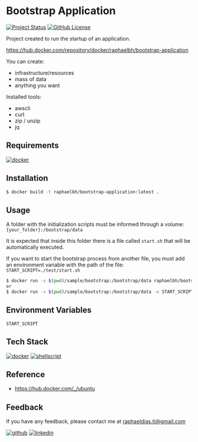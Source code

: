 # Bootstrap Application

[![Project Status](https://img.shields.io/static/v1?label=project%20status&message=complete&color=success&style=flat-square)](#)
[![GitHub License](https://img.shields.io/github/license/raphaelbh/bootstrap-application?style=flat-square)](#)

Project created to run the startup of an application.

https://hub.docker.com/repository/docker/raphaelbh/bootstrap-application

You can create:
- infrastructure/resources
- mass of data
- anything you want

Installed tools:
- awscli
- curl
- zip / unzip
- jq

## Requirements

[![docker](https://img.shields.io/badge/Docker-2CA5E0?style=for-the-badge&logo=docker&logoColor=white)](https://www.docker.com/)
  
## Installation

```bash
$ docker build -t raphaelbh/bootstrap-application:latest .
```

## Usage

A folder with the initialization scripts must be informed through a volume:
`{your_folder}:/bootstrap/data`

It is expected that inside this folder there is a file called `start.sh` that will be automatically executed.

If you want to start the bootstrap process from another file, you must add an environment variable with the path of the file:
`START_SCRIPT=./test/start.sh`

```bash
$ docker run -v $(pwd)/sample/bootstrap:/bootstrap/data raphaelbh/bootstrap-application
or
$ docker run -v $(pwd)/sample/bootstrap:/bootstrap/data -e START_SCRIPT=./test/start.sh raphaelbh/bootstrap-application
```

## Environment Variables

`START_SCRIPT`

## Tech Stack

[![docker](https://img.shields.io/badge/Docker-2CA5E0?style=for-the-badge&logo=docker&logoColor=white)](https://www.docker.com/)
[![shellscript](https://img.shields.io/badge/Shell_Script-121011?style=for-the-badge&logo=gnu-bash&logoColor=white)](https://www.shellscript.sh/)

## Reference

- https://hub.docker.com/_/ubuntu

## Feedback

If you have any feedback, please contact me at raphaeldias.ti@gmail.com

[![github](https://img.shields.io/badge/GitHub-100000?style=for-the-badge&logo=github&logoColor=white)](https://github.com/raphaelbh)
[![linkedin](https://img.shields.io/badge/LinkedIn-0077B5?style=for-the-badge&logo=linkedin&logoColor=white)](https://www.linkedin.com/in/raphaelbh/)